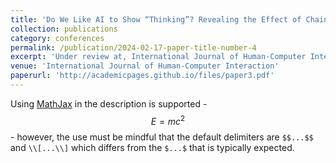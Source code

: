 ```yaml
---
title: 'Do We Like AI to Show “Thinking”? Revealing the Effect of Chain-of-Thought on Human Perceptions'
collection: publications
category: conferences
permalink: /publication/2024-02-17-paper-title-number-4
excerpt: 'Under review at, International Journal of Human-Computer Interaction$$'
venue: 'International Journal of Human-Computer Interaction'
paperurl: 'http://academicpages.github.io/files/paper3.pdf'
---
```


Using [MathJax](https://www.mathjax.org/) in the description is supported - $$E=mc^2$$ - however, the use must be mindful that the default delimiters are `$$...$$` and `\\[...\\]` which differs from the `$...$` that is typically expected.
